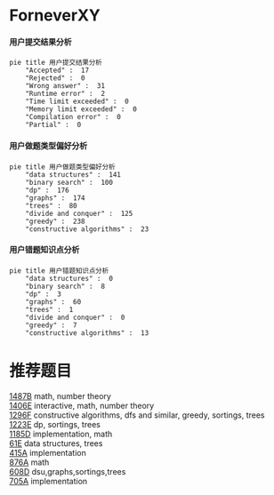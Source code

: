 # ForneverXY

<!-- tabs:start -->



#### **用户提交结果分析**

```mermaid
pie title 用户提交结果分析
    "Accepted" :  17
    "Rejected" :  0
    "Wrong answer" :  31
    "Runtime error" :  2
    "Time limit exceeded" :  0
    "Memory limit exceeded" :  0
    "Compilation error" :  0
    "Partial" :  0
```

#### **用户做题类型偏好分析**

```mermaid
pie title 用户做题类型偏好分析
    "data structures" :  141
    "binary search" :  100
    "dp" :  176
    "graphs" :  174
    "trees" :  80
    "divide and conquer" :  125
    "greedy" :  238
    "constructive algorithms" :  23
```
#### **用户错题知识点分析**

```mermaid
pie title 用户错题知识点分析
    "data structures" :  0
    "binary search" :  8
    "dp" :  3
    "graphs" :  60
    "trees" :  1
    "divide and conquer" :  0
    "greedy" :  7
    "constructive algorithms" :  13
```



<!-- tabs:end -->
# 推荐题目
[1487B](https://codeforces.com/contest/1487/problem/B)		math,
                        number theory		  
[1406E](https://codeforces.com/contest/1406/problem/E)		interactive,
                        math,
                        number theory		  
[1296F](https://codeforces.com/contest/1296/problem/F)		constructive algorithms,
                        dfs and similar,
                        greedy,
                        sortings,
                        trees		  
[1223E](https://codeforces.com/contest/1223/problem/E)		dp,
                        sortings,
                        trees		  
[1185D](https://codeforces.com/contest/1185/problem/D)		implementation,
                        math		  
[61E](https://codeforces.com/contest/61/problem/E)		data structures,
                        trees		  
[415A](https://codeforces.com/contest/415/problem/A)		implementation		  
[876A](https://codeforces.com/contest/876/problem/A)		math		  
[608D](https://codeforces.com/contest/608/problem/D)		dsu,graphs,sortings,trees		  
[705A](https://codeforces.com/contest/705/problem/A)		implementation		  
